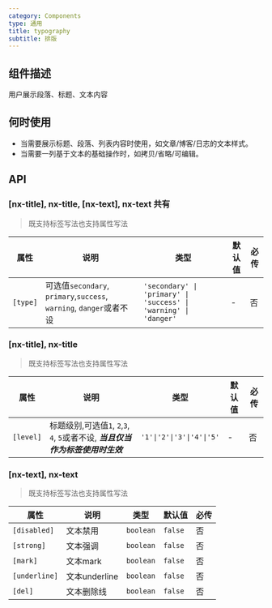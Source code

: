 ```yaml
---
category: Components
type: 通用
title: typography
subtitle: 排版
---
```


## 组件描述

用户展示段落、标题、文本内容

## 何时使用

- 当需要展示标题、段落、列表内容时使用，如文章/博客/日志的文本样式。
- 当需要一列基于文本的基础操作时，如拷贝/省略/可编辑。

## API

### [nx-title], nx-title, [nx-text], nx-text 共有

> 既支持标签写法也支持属性写法


| 属性       | 说明                                                           | 类型                                                               | 默认值 | 必传 |
|----------|--------------------------------------------------------------|------------------------------------------------------------------|-----|----|
| `[type]` | 可选值`secondary`, `primary`,`success`, `warning`, `danger`或者不设 | `'secondary' \| 'primary' \| 'success' \| 'warning' \| 'danger'` | -   | 否  |


### [nx-title], nx-title

> 既支持标签写法也支持属性写法


| 属性        | 说明                                                      | 类型                        | 默认值 | 必传 |
|-----------|---------------------------------------------------------|---------------------------|-----|----|
| `[level]` | 标题级别,可选值`1`, `2`,`3`, `4`, `5`或者不设, ***当且仅当作为标签使用时生效*** | `'1'\|'2'\|'3'\|'4'\|'5'` | -   | 否  |

### [nx-text], nx-text

> 既支持标签写法也支持属性写法


| 属性            | 说明          | 类型        | 默认值     | 必传 |
|---------------|-------------|-----------|---------|----|
| `[disabled]`  | 文本禁用        | `boolean` | `false` | 否  |
| `[strong]`    | 文本强调        | `boolean` | `false` | 否  |
| `[mark]`      | 文本mark      | `boolean` | `false` | 否  |
| `[underline]` | 文本underline | `boolean` | `false` | 否  |
| `[del]`       | 文本删除线       | `boolean` | `false` | 否  |
